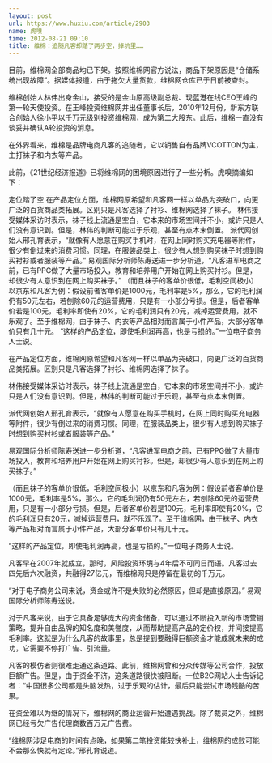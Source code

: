 ```yaml
---
layout: post
url: https://www.huxiu.com/article/2903
name: 虎嗅
time: 2012-08-21 09:10
title: 维棉：追随凡客却踏了两步空，掉坑里……
---
```

目前，维棉网全部商品均已下架。按照维棉网官方说法，商品下架原因是“仓储系统出现故障”。据媒体报道，由于拖欠大量货款，维棉网仓库已于日前被查封。

维棉创始人林伟出身金山，接受的是金山原高级副总裁、现蓝港在线CEO王峰的第一轮天使投资。在王峰投资维棉网并出任董事长后，2010年12月份，新东方联合创始人徐小平以千万元级别投资维棉网，成为第二大股东。此后，维棉一直没有谈妥并确认A轮投资的消息。

在外界看来，维棉是品牌电商凡客的追随者，它以销售自有品牌VCOTTON为主，主打袜子和内衣等产品。

此前，《21世纪经济报道》已将维棉网的困境原因进行了一些分析。虎嗅摘编如下：

定位踏了空 在产品定位方面，维棉网原希望和凡客网一样以单品为突破口，向更广泛的百货商品类拓展。区别只是凡客选择了衬衫、维棉网选择了袜子。 林伟接受媒体采访时表示，袜子线上流通是空白，它本来的市场空间并不小，或许只是人们没有意识到。但是，林伟的判断可能过于乐观，甚至有点本末倒置。 派代网创始人邢孔育表示，“就像有人愿意在购买手机时，在网上同时购买充电器等附件，很少有倒过来的消费习惯。同理，在服装品类上，很少有人想到购买袜子时想到购买衬衫或者服装等产品。” 易观国际分析师陈寿送进一步分析道，“凡客进军电商之前，已有PPG做了大量市场投入，教育和培养用户开始在网上购买衬衫。但是，却很少有人意识到在网上购买袜子。” （而且袜子的客单价很低，毛利空间极小）以京东和凡客为例：假设前者客单价是1000元，毛利率是5%，那么，它的毛利润仍有50元左右，若刨除60元的运营费用，只是有一小部分亏损。但是，后者客单价若是100元，毛利率即使有20%，它的毛利润只有20元，减掉运营费用，就不乐观了。至于维棉网，由于袜子、内衣等产品相对而言属于小件产品，大部分客单价只有几十元。 “这样的产品定位，即使毛利润再高，也是亏损的。”一位电子商务人士说。

在产品定位方面，维棉网原希望和凡客网一样以单品为突破口，向更广泛的百货商品类拓展。区别只是凡客选择了衬衫、维棉网选择了袜子。

林伟接受媒体采访时表示，袜子线上流通是空白，它本来的市场空间并不小，或许只是人们没有意识到。但是，林伟的判断可能过于乐观，甚至有点本末倒置。

派代网创始人邢孔育表示，“就像有人愿意在购买手机时，在网上同时购买充电器等附件，很少有倒过来的消费习惯。同理，在服装品类上，很少有人想到购买袜子时想到购买衬衫或者服装等产品。”

易观国际分析师陈寿送进一步分析道，“凡客进军电商之前，已有PPG做了大量市场投入，教育和培养用户开始在网上购买衬衫。但是，却很少有人意识到在网上购买袜子。”

（而且袜子的客单价很低，毛利空间极小）以京东和凡客为例：假设前者客单价是1000元，毛利率是5%，那么，它的毛利润仍有50元左右，若刨除60元的运营费用，只是有一小部分亏损。但是，后者客单价若是100元，毛利率即使有20%，它的毛利润只有20元，减掉运营费用，就不乐观了。至于维棉网，由于袜子、内衣等产品相对而言属于小件产品，大部分客单价只有几十元。

“这样的产品定位，即使毛利润再高，也是亏损的。”一位电子商务人士说。

凡客早在2007年就成立，那时，风险投资环境与4年后不可同日而语。凡客过去四先后六次融资，共融得27亿元，而维棉网只是停留在最初的千万元。

“对于电子商务公司来说，资金或许不是失败的必然原因，但却是直接原因。” 易观国际分析师陈寿送说。

对于凡客来说，由于它具备足够庞大的资金储备，可以通过不断投入新的市场营销策略，提升自由品牌的知名度和美誉度，从而帮助提高产品的定价权，并间接提高毛利率。这就是为什么凡客的故事里，总是提到要融得巨额资金才能成就未来的成功，它需要不停打广告、引流量。

凡客的模仿者则很难走通这条道路。此前，维棉网曾和分众传媒等公司合作，投放巨额广告。但是，由于资金不济，这条道路很快被阻断。一位B2C网站人士告诉记者：“中国很多公司都是头脑发热，过于乐观的估计，最后只能尝试市场残酷的苦果。

在资金难以为继的情况下，维棉网的商业运营开始遭遇挑战。除了裁员之外，维棉网已经亏欠广告代理商数百万元广告费。

“维棉网涉足电商的时间有点晚，如果第二笔投资能较快补上，维棉网的成败可能不会那么快就有定论。”邢孔育说道。

